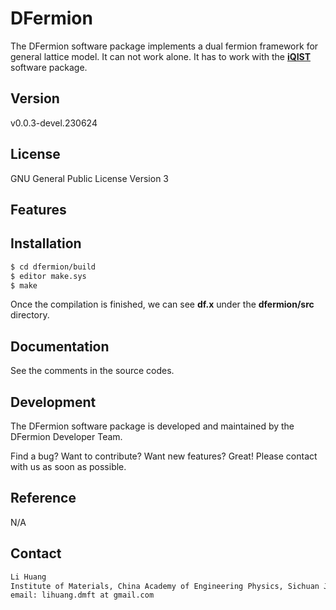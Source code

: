 # DFermion

The DFermion software package implements a dual fermion framework for general lattice model. It can not work alone. It has to work with the [**iQIST**](https://github.com/huangli712/iqist) software package.

## Version

v0.0.3-devel.230624

## License

GNU General Public License Version 3

## Features

## Installation

```sh
$ cd dfermion/build
$ editor make.sys
$ make
```
Once the compilation is finished, we can see **df.x** under the **dfermion/src** directory.

## Documentation

See the comments in the source codes.

## Development

The DFermion software package is developed and maintained by the DFermion Developer Team.

Find a bug? Want to contribute? Want new features? Great! Please contact with us as soon as possible.

## Reference

N/A

## Contact

```sh
Li Huang
Institute of Materials, China Academy of Engineering Physics, Sichuan Jiangyou, PRC
email: lihuang.dmft at gmail.com
```
